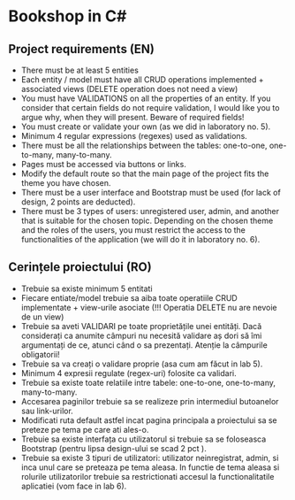 # Bookshop in C#

## Project requirements (EN)

* There must be at least 5 entities
* Each entity / model must have all CRUD operations implemented + associated views (DELETE operation does not need a view)
* You must have VALIDATIONS on all the properties of an entity. If you consider that certain fields do not require validation, I would like you to argue why, when they will present. Beware of required fields!
* You must create or validate your own (as we did in laboratory no. 5).
* Minimum 4 regular expressions (regexes) used as validations.
* There must be all the relationships between the tables: one-to-one, one-to-many, many-to-many.
* Pages must be accessed via buttons or links.
* Modify the default route so that the main page of the project fits the theme you have chosen.
* There must be a user interface and Bootstrap must be used (for lack of design, 2 points are deducted).
* There must be 3 types of users: unregistered user, admin, and another that is suitable for the chosen topic. Depending on the chosen theme and the roles of the users, you must restrict the access to the functionalities of the application (we will do it in laboratory no. 6).

## Cerințele proiectului (RO)

* Trebuie sa existe minimum 5 entitati
* Fiecare entiate/model trebuie sa aiba toate operatiile CRUD implementate + view-urile asociate (!!! Operatia DELETE nu are nevoie de un view)
* Trebuie sa aveti VALIDARI pe toate proprietățile unei entități. Dacă considerați ca anumite câmpuri nu necesită validare aș dori să îmi argumentați de ce, atunci când o sa prezentați. Atenție la câmpurile obligatorii!
* Trebuie sa va creați o validare proprie (asa cum am făcut in lab 5).
* Minimum 4 expresii regulate (regex-uri) folosite ca validari.
* Trebuie sa existe toate relatiile intre tabele: one-to-one, one-to-many, many-to-many.
* Accesarea paginilor trebuie sa se realizeze prin intermediul butoanelor sau link-urilor.
* Modificati ruta default astfel incat pagina principala a proiectului sa se preteze pe tema pe care ati ales-o.
* Trebuie sa existe interfața cu utilizatorul si trebuie sa se foloseasca Bootstrap (pentru lipsa design-ului se scad 2 pct ).
* Trebuie sa existe 3 tipuri de utilizatori: utilizator neinregistrat, admin, si inca unul care se preteaza pe tema aleasa. In functie de tema aleasa si rolurile utilizatorilor trebuie sa restrictionati accesul la functionalitatile aplicatiei (vom face in lab 6).

